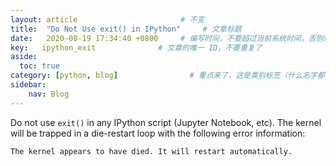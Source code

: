 ```yaml
---
layout: article                       # 不变
title:  "Do Not Use exit() in IPython"     # 文章标题
date:   2020-08-19 17:34:40 +0800     # 编写时间，不要超过当前系统时间，否则编译不通过
key:   ipython_exit              # 文章的唯一 ID，不要重复了
aside:
  toc: true
category: [python, blog]                # 重点来了，这是类别标签（什么名字都可以，别和其他标签重了）
sidebar:
    nav: Blog
---
```

Do not use ```exit()``` in any IPython script (Jupyter Notebook, etc).
The kernel will be trapped in a die-restart loop with the following error information:
```
The kernel appears to have died. It will restart automatically.
```